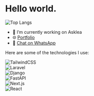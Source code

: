 # Hello world.

![Top Langs](https://github-readme-stats.vercel.app/api/top-langs/?username=ibada13&layout=compact&theme=tokyonight&hide=html,css)

- 🔭 I’m currently working on Asklea  
- 🌐 [Portfolio](https://portfolio-ibada13s-projects.vercel.app/)  
- 📱 [Chat on WhatsApp](https://wa.me/+213559781806)

Here are some of the technologies I use:

![TailwindCSS](https://img.shields.io/badge/TailwindCSS-06B6D4?style=flat-square&logo=tailwind-css&logoColor=white)  
![Laravel](https://img.shields.io/badge/Laravel-F25356?style=flat-square&logo=laravel&logoColor=white)  
![Django](https://img.shields.io/badge/Django-092D1F?style=flat-square&logo=django&logoColor=white)  
![FastAPI](https://img.shields.io/badge/FastAPI-009688?style=flat-square&logo=fastapi&logoColor=white)  
![Next.js](https://img.shields.io/badge/Next.js-000000?style=flat-square&logo=next.js&logoColor=white)  
![React](https://img.shields.io/badge/React-20232A?style=flat-square&logo=react&logoColor=61DAFB)


<!--
**ibada13/ibada13** is a ✨ _special_ ✨ repository because its `README.md` (this file) appears on your GitHub profile.

Here are some ideas to get you started:

- 🌱 I’m currently learning ...
- 👯 I’m looking to collaborate on ...
- 🤔 I’m looking for help with ...
- 💬 Ask me about ...
- 📫 How to reach me: ...
- 😄 Pronouns: ...
- ⚡ Fun fact: ...
-->
